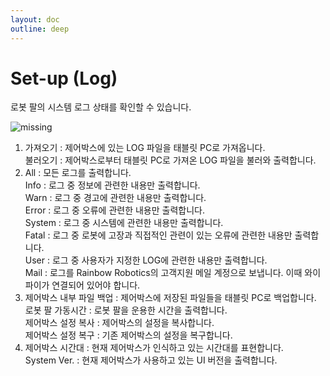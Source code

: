 ```yaml
---
layout: doc
outline: deep
---
```


# Set-up (Log)

로봇 팔의 시스템 로그 상태를 확인할 수 있습니다.

![missing](/manual/ko/setup/4.png)

1. 가져오기 : 제어박스에 있는 LOG 파일을 태블릿 PC로 가져옵니다.<br>
   불러오기 : 제어박스로부터 태블릿 PC로 가져온 LOG 파일을 불러와 출력합니다.
2. All : 모든 로그를 출력합니다.<br>
   Info : 로그 중 정보에 관련한 내용만 출력합니다.<br>
   Warn : 로그 중 경고에 관련한 내용만 출력합니다.<br>
   Error : 로그 중 오류에 관련한 내용만 출력합니다.<br>
   System : 로그 중 시스템에 관련한 내용만 출력합니다.<br>
   Fatal : 로그 중 로봇에 고장과 직접적인 관련이 있는 오류에 관련한 내용만 출력합니다.<br>
   User : 로그 중 사용자가 지정한 LOG에 관련한 내용만 출력합니다.<br>
   Mail : 로그를 Rainbow Robotics의 고객지원 메일 계정으로 보냅니다. 이때 와이파이가 연결되어 있어야 합니다.
3. 제어박스 내부 파일 백업 : 제어박스에 저장된 파일들을 태블릿 PC로 백업합니다.<br>
   로봇 팔 가동시간 : 로봇 팔을 운용한 시간을 출력합니다.<br>
   제어박스 설정 복사 : 제어박스의 설정을 복사합니다.<br>
   제어박스 설정 복구 : 기존 제어박스의 설정을 복구합니다.
4. 제어박스 시간대 : 현재 제어박스가 인식하고 있는 시간대를 표현합니다.<br>
   System Ver. : 현재 제어박스가 사용하고 있는 UI 버전을 출력합니다.
